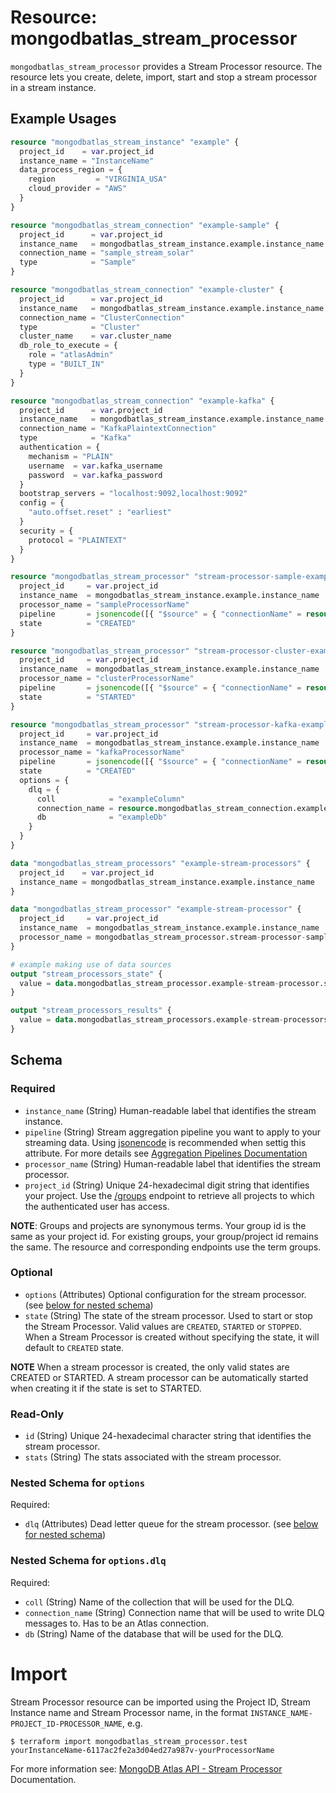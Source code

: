 # Resource: mongodbatlas_stream_processor

`mongodbatlas_stream_processor` provides a Stream Processor resource. The resource lets you create, delete, import, start and stop a stream processor in a stream instance.

## Example Usages

```terraform
resource "mongodbatlas_stream_instance" "example" {
  project_id    = var.project_id
  instance_name = "InstanceName"
  data_process_region = {
    region         = "VIRGINIA_USA"
    cloud_provider = "AWS"
  }
}

resource "mongodbatlas_stream_connection" "example-sample" {
  project_id      = var.project_id
  instance_name   = mongodbatlas_stream_instance.example.instance_name
  connection_name = "sample_stream_solar"
  type            = "Sample"
}

resource "mongodbatlas_stream_connection" "example-cluster" {
  project_id      = var.project_id
  instance_name   = mongodbatlas_stream_instance.example.instance_name
  connection_name = "ClusterConnection"
  type            = "Cluster"
  cluster_name    = var.cluster_name
  db_role_to_execute = {
    role = "atlasAdmin"
    type = "BUILT_IN"
  }
}

resource "mongodbatlas_stream_connection" "example-kafka" {
  project_id      = var.project_id
  instance_name   = mongodbatlas_stream_instance.example.instance_name
  connection_name = "KafkaPlaintextConnection"
  type            = "Kafka"
  authentication = {
    mechanism = "PLAIN"
    username  = var.kafka_username
    password  = var.kafka_password
  }
  bootstrap_servers = "localhost:9092,localhost:9092"
  config = {
    "auto.offset.reset" : "earliest"
  }
  security = {
    protocol = "PLAINTEXT"
  }
}

resource "mongodbatlas_stream_processor" "stream-processor-sample-example" {
  project_id     = var.project_id
  instance_name  = mongodbatlas_stream_instance.example.instance_name
  processor_name = "sampleProcessorName"
  pipeline       = jsonencode([{ "$source" = { "connectionName" = resource.mongodbatlas_stream_connection.example-sample.connection_name } }, { "$emit" = { "connectionName" : "__testLog" } }])
  state          = "CREATED"
}

resource "mongodbatlas_stream_processor" "stream-processor-cluster-example" {
  project_id     = var.project_id
  instance_name  = mongodbatlas_stream_instance.example.instance_name
  processor_name = "clusterProcessorName"
  pipeline       = jsonencode([{ "$source" = { "connectionName" = resource.mongodbatlas_stream_connection.example-cluster.connection_name } }, { "$emit" = { "connectionName" : "__testLog" } }])
  state          = "STARTED"
}

resource "mongodbatlas_stream_processor" "stream-processor-kafka-example" {
  project_id     = var.project_id
  instance_name  = mongodbatlas_stream_instance.example.instance_name
  processor_name = "kafkaProcessorName"
  pipeline       = jsonencode([{ "$source" = { "connectionName" = resource.mongodbatlas_stream_connection.example-cluster.connection_name } }, { "$emit" = { "connectionName" : resource.mongodbatlas_stream_connection.example-kafka.connection_name, "topic" : "example_topic" } }])
  state          = "CREATED"
  options = {
    dlq = {
      coll            = "exampleColumn"
      connection_name = resource.mongodbatlas_stream_connection.example-cluster.connection_name
      db              = "exampleDb"
    }
  }
}

data "mongodbatlas_stream_processors" "example-stream-processors" {
  project_id    = var.project_id
  instance_name = mongodbatlas_stream_instance.example.instance_name
}

data "mongodbatlas_stream_processor" "example-stream-processor" {
  project_id     = var.project_id
  instance_name  = mongodbatlas_stream_instance.example.instance_name
  processor_name = mongodbatlas_stream_processor.stream-processor-sample-example.processor_name
}

# example making use of data sources
output "stream_processors_state" {
  value = data.mongodbatlas_stream_processor.example-stream-processor.state
}

output "stream_processors_results" {
  value = data.mongodbatlas_stream_processors.example-stream-processors.results
}
```

<!-- schema generated by tfplugindocs -->
## Schema

### Required

- `instance_name` (String) Human-readable label that identifies the stream instance.
- `pipeline` (String) Stream aggregation pipeline you want to apply to your streaming data. Using [jsonencode](https://developer.hashicorp.com/terraform/language/functions/jsonencode) is recommended when settig this attribute. For more details see [Aggregation Pipelines Documentation](https://www.mongodb.com/docs/atlas/atlas-stream-processing/stream-aggregation/)
- `processor_name` (String) Human-readable label that identifies the stream processor.
- `project_id` (String) Unique 24-hexadecimal digit string that identifies your project. Use the [/groups](#tag/Projects/operation/listProjects) endpoint to retrieve all projects to which the authenticated user has access.

**NOTE**: Groups and projects are synonymous terms. Your group id is the same as your project id. For existing groups, your group/project id remains the same. The resource and corresponding endpoints use the term groups.

### Optional

- `options` (Attributes) Optional configuration for the stream processor. (see [below for nested schema](#nestedatt--options))
- `state` (String) The state of the stream processor. Used to start or stop the Stream Processor. Valid values are `CREATED`, `STARTED` or `STOPPED`.  When a Stream Processor is created without specifying the state, it will default to `CREATED` state.

**NOTE** When a stream processor is created, the only valid states are CREATED or STARTED. A stream processor can be automatically started when creating it if the state is set to STARTED.

### Read-Only

- `id` (String) Unique 24-hexadecimal character string that identifies the stream processor.
- `stats` (String) The stats associated with the stream processor.

<a id="nestedatt--options"></a>
### Nested Schema for `options`

Required:

- `dlq` (Attributes) Dead letter queue for the stream processor. (see [below for nested schema](#nestedatt--options--dlq))

<a id="nestedatt--options--dlq"></a>
### Nested Schema for `options.dlq`

Required:

- `coll` (String) Name of the collection that will be used for the DLQ.
- `connection_name` (String) Connection name that will be used to write DLQ messages to. Has to be an Atlas connection.
- `db` (String) Name of the database that will be used for the DLQ.

# Import 
Stream Processor resource can be imported using the Project ID, Stream Instance name and Stream Processor name, in the format `INSTANCE_NAME-PROJECT_ID-PROCESSOR_NAME`, e.g.
```
$ terraform import mongodbatlas_stream_processor.test yourInstanceName-6117ac2fe2a3d04ed27a987v-yourProcessorName
```

For more information see: [MongoDB Atlas API - Stream Processor](https://www.mongodb.com/docs/atlas/reference/api-resources-spec/v2/#tag/Streams/operation/createStreamProcessor) Documentation.
